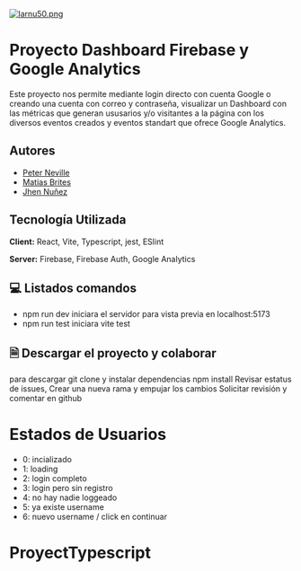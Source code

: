 
[![larnu50.png](https://i.postimg.cc/qq4LpKDc/larnu50.png)](https://postimg.cc/PpVZ4CjN)


# Proyecto Dashboard Firebase y Google Analytics

Este proyecto nos permite mediante login directo con cuenta Google
o creando una cuenta con correo y contraseña, visualizar un Dashboard con las métricas
que generan ususarios y/o visitantes a la página con los diversos
eventos creados y eventos standart que ofrece Google Analytics.

## Autores

- [Peter Neville](https://www.github.com/pneville83)
- [Matias Brites](https://www.github.com/MatiasDBrites)
- [Jhen Nuñez](https://www.github.com/JxElektro)


## Tecnología Utilizada

**Client:** React, Vite, Typescript, jest, ESlint

**Server:** Firebase, Firebase Auth, Google Analytics


## 💻  Listados comandos
* npm run dev iniciara el servidor para vista previa en localhost:5173
* npm run test iniciara vite test

## 🗎 Descargar el proyecto y colaborar

para descargar git clone y instalar dependencias npm install
Revisar estatus de issues, Crear una nueva rama y empujar los cambios
Solicitar revisión y comentar en github


# Estados de Usuarios 
* 0: incializado 
* 1: loading 
* 2: login completo 
* 3: login pero sin registro 
* 4: no hay nadie loggeado 
* 5: ya existe username 
* 6: nuevo username / click en continuar
# ProyectTypescript
